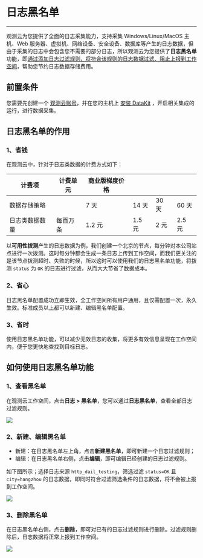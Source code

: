 # 日志黑名单
---


观测云为您提供了全面的日志采集能力，支持采集 Windows/Linux/MacOS 主机、Web 服务器、虚拟机、网络设备、安全设备、数据库等产生的日志数据，但由于采集的日志中会包含您不需要的部分日志，所以观测云为您提供了**日志黑名单**功能，即<u>通过添加日志过滤规则，将符合该规则的日志数据过滤、阻止上报到工作空间</u>，帮助您节约日志数据存储费用。

## 前置条件

您需要先创建一个 [观测云账号](https://www.guance.com)，并在您的主机上 [安装 DataKit](../../datakit/datakit-install.md) ，开启相关集成的运行，进行数据采集。

## 日志黑名单的作用

### 1、省钱

在观测云中，针对于日志类数据的计费方式如下：

| **计费项** | **计费单元** | **商业版梯度价格** |  |  |  |
| --- | --- | --- | --- | --- | --- |
| 数据存储策略 |  | 7 天 | 14 天 | 30 天 | 60 天 |
| 日志类数据数量 | 每百万条 | 1.2 元 | 1.5 元 | 2 元 | 2.5 元 |

以**可用性拨测**产生的日志数据为例，我们创建一个北京的节点，每分钟对本公司站点进行一次拨测。这时每分钟都会生成一条日志上传到工作空间，而我们更关注的是该节点拨测超时、失败的时候，所以这时可以使用我们的日志黑名单功能，将拨测 `status` 为 `OK` 的日志进行过滤，从而大大节省了数据成本。

### 2、省心

日志黑名单配置成功立即生效，全工作空间所有用户通用，且仅需配置一次，永久生效。标准成员以上都可以新建、编辑黑名单配置。

### 3、省时

使用日志黑名单功能，可以减少无效日志的收集，将更多有效信息呈现在工作空间内，便于您更快地查找到目标日志。

## 如何使用日志黑名单功能

###  1、查看黑名单

在观测云工作空间，点击**日志 > 黑名单**，您可以通过**日志黑名单**，查看全部日志过滤规则。

![](../img/5.logs_blacklist_1.png)

### 2、新建、编辑黑名单

- 新建：在日志黑名单左上角，点击**新建黑名单**，即可新建一个日志过滤规则；  
- 编辑：在日志黑名单右侧，点击**编辑**，即可编辑已经创建的日志过滤规则。

如下图所示；选择日志来源 `http_dail_testing`，筛选过滤 `status=OK` 且 `city=hangzhou` 的日志数据，即同时符合过滤筛选条件的日志数据，将不会被上报到工作空间。

![](../img/5.logs_blacklist_2.png)

### 3、删除黑名单

在日志黑名单右侧，点击**删除**，即可对已有的日志过滤规则进行删除。过滤规则删除后，日志数据将正常上报到工作空间。

![](../img/5.logs_blacklist_3.png)